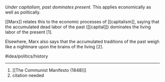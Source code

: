 *Under capitalism, past dominates present.* This applies economically as well as politically.

[[Marx]] relates this to the economic processes of [[capitalism]], saying that the accumulated dead labor of the past ([[capital]]) dominates the living labor of the present [1]. 

Elsewhere, Marx also says that the accumulated traditions of the past weigh like a nightmare upon the brains of the living [2].

#idea/politics/history 

---
1. [[The Communist Manifesto (1848)]]
2. citation needed